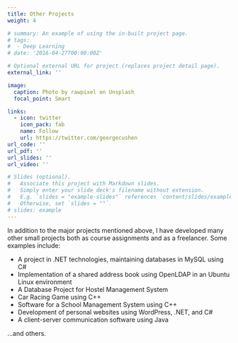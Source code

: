 ```yaml
---
title: Other Projects
weight: 4

# summary: An example of using the in-built project page.
# tags:
#  - Deep Learning
# date: '2016-04-27T00:00:00Z'

# Optional external URL for project (replaces project detail page).
external_link: ''

image:
  caption: Photo by rawpixel on Unsplash
  focal_point: Smart

links:
  - icon: twitter
    icon_pack: fab
    name: Follow
    url: https://twitter.com/georgecushen
url_code: ''
url_pdf: ''
url_slides: ''
url_video: ''

# Slides (optional).
#   Associate this project with Markdown slides.
#   Simply enter your slide deck's filename without extension.
#   E.g. `slides = "example-slides"` references `content/slides/example-slides.md`.
#   Otherwise, set `slides = ""`.
# slides: example
---
```


In addition to the major projects mentioned above, I have developed many other small projects both as course assignments and as a freelancer. Some examples include:

- A project in .NET technologies, maintaining databases in MySQL using C#
- Implementation of a shared address book using OpenLDAP in an Ubuntu Linux environment
- A Database Project for Hostel Management System
- Car Racing Game using C++
- Software for a School Management System using C++
- Development of personal websites using WordPress, .NET, and C#
- A client-server communication software using Java

...and others.
